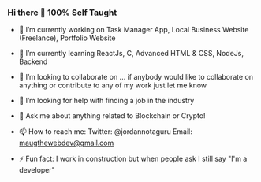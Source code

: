 ### Hi there 👋 100% Self Taught

- 🔭 I’m currently working on Task Manager App, Local Business Website (Freelance), Portfolio Website

- 🌱 I’m currently learning ReactJs, C, Advanced HTML & CSS, NodeJs, Backend

- 👯 I’m looking to collaborate on ... if anybody would like to collaborate on anything or contribute to any of my work just let me know

- 🤔 I’m looking for help with finding a job in the industry

- 💬 Ask me about anything related to Blockchain or Crypto!

- 📫 How to reach me: Twitter: @jordannotaguru Email: maugthewebdev@gmail.com

- ⚡ Fun fact: I work in construction but when people ask I still say "I'm a developer"

